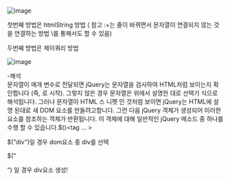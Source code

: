 ![image](https://user-images.githubusercontent.com/97571604/213688285-ad398f33-5881-4eef-9f87-5566714c70c8.png)


첫번째 방법은 htmlString 방법 ( 참고 :+는 줄이 바뀌면서 문자열이 연결되지 않는 것을 연결하는 방법 \를 통해서도 할 수 있음)


두번째 방법은 제이쿼리 방법

![image](https://user-images.githubusercontent.com/97571604/213688601-fc2e66eb-1598-45c2-99fa-c694b123f819.png)


-해석  
문자열이 매개 변수로 전달되면 jQuery는 문자열을 검사하여 HTML처럼 보이는지 확인합니다 (즉, 로 시작). 그렇지 않은 경우 문자열은 위에서 설명한 대로 선택기 식으로 해석됩니다. 그러나 문자열이 HTML 스 니펫 인 것처럼 보이면 jQuery는 HTML에 설명 된대로 새 DOM 요소를 만들려고합니다. 그런 다음 jQuery 객체가 생성되어 이러한 요소를 참조하는 객체가 반환됩니다. 이 객체에 대해 일반적인 jQuery 메소드 중 하나를 수행 할 수 있습니다.$()<tag ... >
  
 $("div")일 경우 dom요소 중 div를 선택 
  
 $("<div></div>") 일 경우 div요소 생성!
